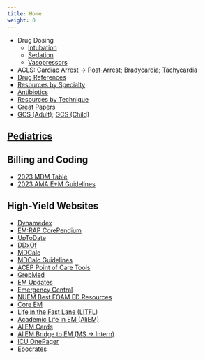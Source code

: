 ```yaml
---
title: Home
weight: 0
---
```



- Drug Dosing
  - [Intubation](drugs/intubation)
  - [Sedation](drugs/sedation)
  - [Vasopressors](drugs/vasopressors)
- ACLS: [Cardiac Arrest](acls/cardiac_arrest.pdf) → [Post-Arrest](acls/post_arrest.pdf); [Bradycardia](acls/bradycardia.pdf); [Tachycardia](acls/tachycardia.pdf)
- [Drug References](drugs/reference)
- [Resources by Specialty](by-specialty)
- [Antibiotics](/antibiotics)
- [Resources by Technique](by-technique)
- [Great Papers](great-papers)
- [GCS (Adult)](https://www.mdcalc.com/calc/64/glasgow-coma-scale-score-gcs); [GCS (Child)](https://www.mdcalc.com/calc/3702/pediatric-glasgow-coma-scale-pgcs)

## [Pediatrics](/pediatrics)

## Billing and Coding

- [2023 MDM Table](pdfs/Medical%20Decision%20Making%20Risk%20Table.pdf)
- [2023 AMA E+M Guidelines](pdfs/AMA%20E+M%20Guidelines%202023.pdf)

## High-Yield Websites

- [Dynamedex](http://proxy.library.jhu.edu/login?url=https://search.ebscohost.com/login.aspx?authtype=ip,uid&custid=s3555472&groupid=main&profile=dmx)
- [EM:RAP CorePendium](https://www.emrap.org/corependium/)
- [UpToDate](http://proxy.library.jhu.edu/login?url=https://www.uptodate.com/contents/search)
- [DDxOf](https://ddxof.com/)
- [MDCalc](https://www.mdcalc.com/)
- [MDCalc Guidelines](https://www.mdcalc.com/guidelines#acep)
- [ACEP Point of Care Tools](https://www.acep.org/patient-care/point-of-care-tools/)
- [GrepMed](https://www.grepmed.com/)
- [EM Updates](https://emupdates.com/)
- [Emergency Central](https://emergency.unboundmedicine.com/emergency/)
- [NUEM Best FOAM ED Resources](https://www.nuemblog.com/resources)
- [Core EM](https://coreem.net/)
- [Life in the Fast Lane (LITFL)](https://litfl.com/)
- [Academic Life in EM (AliEM)](https://www.aliem.com/)
- [AliEM Cards](https://aliemcards.com/cards/benzodiazepine-and-barbiturate-comparison/)
- [AliEM Bridge to EM (MS → Intern)](https://www.aliem.com/bridge-to-em/)
- [ICU OnePager](https://onepagericu.com/)
- [Epocrates](https://www.epocrates.com/sessionManager.do?type=rxweb&referurl=/online.do&refernext=https://online.epocrates.com/rxmain.jsp)
